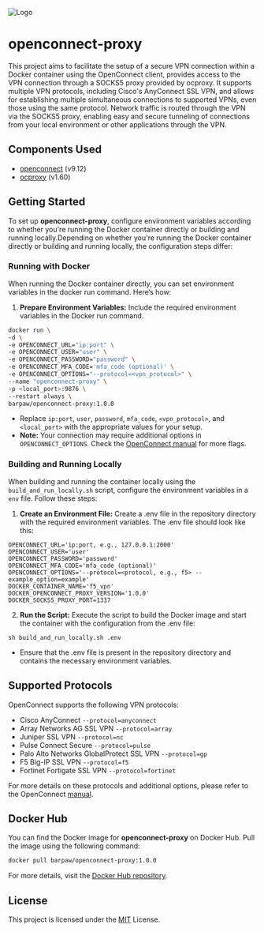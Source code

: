 
![Logo](https://dev-to-uploads.s3.amazonaws.com/uploads/articles/th5xamgrr6se0x5ro4g6.png)


# openconnect-proxy

This project aims to facilitate the setup of a secure VPN connection within a Docker container using the OpenConnect client, provides access to the VPN connection through a SOCKS5 proxy provided by ocproxy. It supports multiple VPN protocols, including Cisco's AnyConnect SSL VPN, and allows for establishing multiple simultaneous connections to supported VPNs, even those using the same protocol. Network traffic is routed through the VPN via the SOCKS5 proxy, enabling easy and secure tunneling of connections from your local environment or other applications through the VPN.

## Components Used

- [openconnect](https://gitlab.com/openconnect/openconnect) (v9.12)
- [ocproxy](https://github.com/cernekee/ocproxy) (v1.60)
## Getting Started

To set up **openconnect-proxy**, configure environment variables according to whether you're running the Docker container directly or building and running locally.Depending on whether you're running the Docker container directly or building and running locally, the configuration steps differ:

### Running with Docker

When running the Docker container directly, you can set environment variables in the docker run command. Here’s how:

1. **Prepare Environment Variables:** Include the required environment variables in the Docker run command.

```bash
docker run \
-d \
-e OPENCONNECT_URL="ip:port" \
-e OPENCONNECT_USER="user" \
-e OPENCONNECT_PASSWORD="password" \
-e OPENCONNECT_MFA_CODE='mfa_code (optional)' \
-e OPENCONNECT_OPTIONS="--protocol=<vpn_protocol>" \
--name "openconnect-proxy" \
-p <local_port>:9876 \
--restart always \
barpaw/openconnect-proxy:1.0.0
```
- Replace ``ip:port``, ``user``, ``password``, ``mfa_code``, ``<vpn_protocol>``, and ``<local_port>`` with the appropriate values for your setup.
- **Note:** Your connection may require additional options in ``OPENCONNECT_OPTIONS``. Check the [OpenConnect manual](https://www.infradead.org/openconnect/manual.html) for more flags.

### Building and Running Locally

When building and running the container locally using the ``build_and_run_locally.sh`` script, configure the environment variables in a ``env`` file. Follow these steps:

1. **Create an Environment File:** Create a .env file in the repository directory with the required environment variables. The .env file should look like this:

```
OPENCONNECT_URL='ip:port, e.g., 127.0.0.1:2000'
OPENCONNECT_USER='user'
OPENCONNECT_PASSWORD='password'
OPENCONNECT_MFA_CODE='mfa_code (optional)'
OPENCONNECT_OPTIONS='--protocol=<protocol, e.g., f5> --example_option=example'
DOCKER_CONTAINER_NAME='f5_vpn'
DOCKER_OPENCONNECT_PROXY_VERSION='1.0.0'
DOCKER_SOCKS5_PROXY_PORT=1337
```

2. **Run the Script:** Execute the script to build the Docker image and start the container with the configuration from the .env file:

```
sh build_and_run_locally.sh .env
```

- Ensure that the .env file is present in the repository directory and contains the necessary environment variables.
## Supported Protocols

OpenConnect supports the following VPN protocols:

- Cisco AnyConnect ``--protocol=anyconnect``
- Array Networks AG SSL VPN ``--protocol=array``
- Juniper SSL VPN ``--protocol=nc``
- Pulse Connect Secure ``--protocol=pulse``
- Palo Alto Networks GlobalProtect SSL VPN ``--protocol=gp``
- F5 Big-IP SSL VPN ``--protocol=f5``
- Fortinet Fortigate SSL VPN ``--protocol=fortinet``

For more details on these protocols and additional options, please refer to the OpenConnect [manual](https://www.infradead.org/openconnect/manual.html).
## Docker Hub

You can find the Docker image for **openconnect-proxy** on Docker Hub. Pull the image using the following command:

```bash
docker pull barpaw/openconnect-proxy:1.0.0
```

For more details, visit the [Docker Hub repository](https://hub.docker.com/r/barpaw/openconnect-proxy).

## License

This project is licensed under the [MIT](https://choosealicense.com/licenses/mit/) License.

